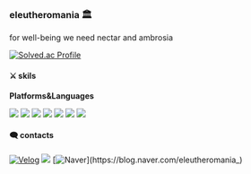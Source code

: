 ### eleutheromania 🏛
for well-being we need nectar and ambrosia

<!--![Anurang's GitHub stats](https://github-readme-stats.vercel.app/api?username=eleutheromania&show_icons=true&theme=transparent)-->

[![Solved.ac Profile](http://mazassumnida.wtf/api/v2/generate_badge?boj=yellowsubmarine372)](https://solved.ac/yellowsubmarine372/)

#### ⚔ skils
**Platforms&Languages**
<p><img src="https://img.shields.io/badge/Python-3776AB?style=flat-square&logo=Python&logoColor=white"/> <img src="https://img.shields.io/badge/Java-3766AB?style=flat-square&logo=Java&logoColor=white"/> <img src="https://img.shields.io/badge/C-00599C?style=flat-square&logo=C++&logoColor=white"/> <img src="https://img.shields.io/badge/HTML-E34F26?style=flat-square&logo=HTML&logoColor=white"/> <img src="https://img.shields.io/badge/CSS-1572B6?style=flat-square&logo=CSS&logoColor=white"/> <img src="https://img.shields.io/badge/JavaScript-323330?style=flat-square&logo=javascript&logoColor=F7DF1E"/> <img src="https://img.shields.io/badge/React-61DAFB?style=flat-square&logo=React&logoColor=black"/> </p>


#### 🗨 contacts
[![Velog](https://img.shields.io/badge/Velog-24cb9b?style=flat-square&logo=Velog&logoColor=white&link=https://velog.io/@yellow372)](https://velog.io/@yellow372)
<a href="https://www.instagram.com/eleutheromania372/"><img src="https://img.shields.io/badge/Instagram-E4405F?style=flat-square&logo=Instagram&logoColor=white&link=https://www.instagram.com/eleutheromania372/"/></a>
[![Naver](https://img.shields.io/badge/Naver-2DB400?style=flat-square&logo=Naver&logoColor=white&link=https://blog.naver.com/eleutheromania_)](https://blog.naver.com/eleutheromania_)

